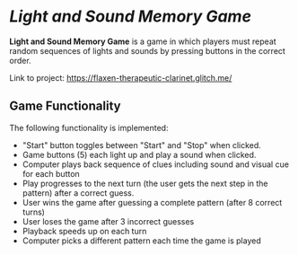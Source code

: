 # *Light and Sound Memory Game*

**Light and Sound Memory Game** is a game in which players must repeat random sequences of lights and sounds by pressing buttons in the correct order. 

Link to project: https://flaxen-therapeutic-clarinet.glitch.me/

## Game Functionality

The following functionality is implemented:

* "Start" button toggles between "Start" and "Stop" when clicked. 
* Game buttons (5) each light up and play a sound when clicked. 
* Computer plays back sequence of clues including sound and visual cue for each button
* Play progresses to the next turn (the user gets the next step in the pattern) after a correct guess. 
* User wins the game after guessing a complete pattern (after 8 correct turns)
* User loses the game after 3 incorrect guesses
* Playback speeds up on each turn
* Computer picks a different pattern each time the game is played
